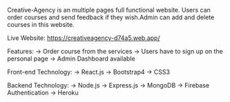 Creative-Agency is an multiple pages  full functional website. Users can order courses and send feedback if they wish.Admin can add and delete courses in this website.

Live Website: https://creativeagency-d74a5.web.app/

Features:
    -> Order course from the services
    -> Users have to sign up on the personal page
    -> Admin Dashboard available

Front-end Technology:
    -> React.js
    -> Bootstrap4
    -> CSS3

Backend Technology:
    -> Node.js
    -> Express.js
    -> MongoDB
    -> Firebase Authentication
    -> Heroku